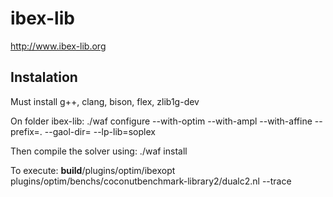 ibex-lib
========

http://www.ibex-lib.org

Instalation
-----------

Must install g++, clang, bison, flex, zlib1g-dev

On folder ibex-lib:
./waf configure --with-optim --with-ampl --with-affine --prefix=. --gaol-dir= --lp-lib=soplex

Then compile the solver using:
./waf install
     
To execute:
__build__/plugins/optim/ibexopt plugins/optim/benchs/coconutbenchmark-library2/dualc2.nl --trace